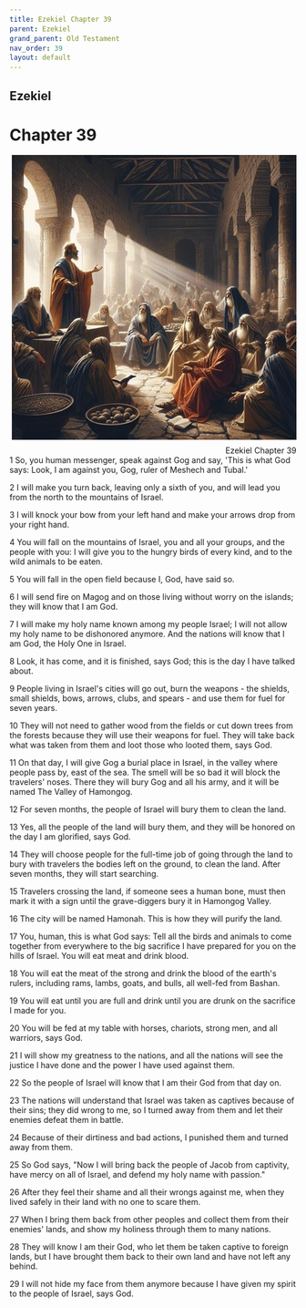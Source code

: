 ```yaml
---
title: Ezekiel Chapter 39
parent: Ezekiel
grand_parent: Old Testament
nav_order: 39
layout: default
---
```


## Ezekiel

# Chapter 39

<div style="clear: both; text-align: right;">
    <img src="/assets/Image/Ezekiel/500/39.jpg" alt="Ezekiel Chapter 39" class="chapter-image" style="max-width: 100%; height: auto; float: right; margin: 0 0 10px 10px; padding-left: 10%;">
    <figcaption style="font-size: 14px;">Ezekiel Chapter 39</figcaption>
</div>
1 So, you human messenger, speak against Gog and say, 'This is what God says: Look, I am against you, Gog, ruler of Meshech and Tubal.'

2 I will make you turn back, leaving only a sixth of you, and will lead you from the north to the mountains of Israel.

3 I will knock your bow from your left hand and make your arrows drop from your right hand.

4 You will fall on the mountains of Israel, you and all your groups, and the people with you: I will give you to the hungry birds of every kind, and to the wild animals to be eaten.

5 You will fall in the open field because I, God, have said so.

6 I will send fire on Magog and on those living without worry on the islands; they will know that I am God.

7 I will make my holy name known among my people Israel; I will not allow my holy name to be dishonored anymore. And the nations will know that I am God, the Holy One in Israel.

8 Look, it has come, and it is finished, says God; this is the day I have talked about.

9 People living in Israel's cities will go out, burn the weapons - the shields, small shields, bows, arrows, clubs, and spears - and use them for fuel for seven years.

10 They will not need to gather wood from the fields or cut down trees from the forests because they will use their weapons for fuel. They will take back what was taken from them and loot those who looted them, says God.

11 On that day, I will give Gog a burial place in Israel, in the valley where people pass by, east of the sea. The smell will be so bad it will block the travelers' noses. There they will bury Gog and all his army, and it will be named The Valley of Hamongog.

12 For seven months, the people of Israel will bury them to clean the land.

13 Yes, all the people of the land will bury them, and they will be honored on the day I am glorified, says God.

14 They will choose people for the full-time job of going through the land to bury with travelers the bodies left on the ground, to clean the land. After seven months, they will start searching.

15 Travelers crossing the land, if someone sees a human bone, must then mark it with a sign until the grave-diggers bury it in Hamongog Valley.

16 The city will be named Hamonah. This is how they will purify the land.

17 You, human, this is what God says: Tell all the birds and animals to come together from everywhere to the big sacrifice I have prepared for you on the hills of Israel. You will eat meat and drink blood.

18 You will eat the meat of the strong and drink the blood of the earth's rulers, including rams, lambs, goats, and bulls, all well-fed from Bashan.

19 You will eat until you are full and drink until you are drunk on the sacrifice I made for you.

20 You will be fed at my table with horses, chariots, strong men, and all warriors, says God.

21 I will show my greatness to the nations, and all the nations will see the justice I have done and the power I have used against them.

22 So the people of Israel will know that I am their God from that day on.

23 The nations will understand that Israel was taken as captives because of their sins; they did wrong to me, so I turned away from them and let their enemies defeat them in battle.

24 Because of their dirtiness and bad actions, I punished them and turned away from them.

25 So God says, "Now I will bring back the people of Jacob from captivity, have mercy on all of Israel, and defend my holy name with passion."

26 After they feel their shame and all their wrongs against me, when they lived safely in their land with no one to scare them.

27 When I bring them back from other peoples and collect them from their enemies' lands, and show my holiness through them to many nations.

28 They will know I am their God, who let them be taken captive to foreign lands, but I have brought them back to their own land and have not left any behind.

29 I will not hide my face from them anymore because I have given my spirit to the people of Israel, says God.


